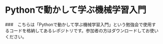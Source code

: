 # Pythonで動かして学ぶ機械学習入門 
###　こちらは「Pythonで動かして学ぶ機械学習入門」という勉強会で使用するコードを格納してあるレポジトリです。参加者の方はダウンロードしてお使いください。
